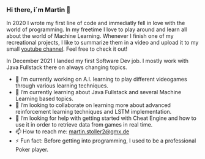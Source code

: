 ### Hi there, i´m Martin 👋
In 2020 I wrote my first line of code and immediatly fell in love with the world of programming. In my freetime I love to play around and learn all about the world of Machine Learning. Whenever I finish one of my recreational projects, I like to summarize them in a video and upload it to my small [youtube channel](https://www.youtube.com/channel/UCq1NfsnK6fKMFnBOQfNLsCw). Feel free to check it out!

In December 2021 I landed my first Software Dev job. I mostly work with Java Fullstack there on always changing topics.

- 🔭 I’m currently working on A.I. learning to play different videogames through various learning techniques.
- 🌱 I’m currently learning about Java Fullstack and several Machine Learning based topics.
- 👯 I’m looking to collaborate on learning more about advanced reinforcement learning techniques and LSTM implementation. 
- 🤔 I’m looking for help with getting started with Cheat Engine and how to use it in order to retrieve data from games in real time.
- 📫 How to reach me: martin.stoller2@gmx.de
- ⚡ Fun fact: Before getting into programming, I used to be a professional Poker player.
